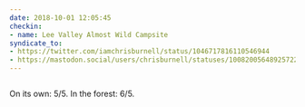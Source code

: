```yaml
---
date: 2018-10-01 12:05:45
checkin:
- name: Lee Valley Almost Wild Campsite
syndicate_to:
- https://twitter.com/iamchrisburnell/status/1046717816110546944
- https://mastodon.social/users/chrisburnell/statuses/100820056489257220
---
```


<figure class="media">
    <a href="https://chrisburnell.com/static/IMG_20180929_121758.jpg"><img src="https://chrisburnell.com/static/IMG_20180929_121758.jpg" alt=""></a>
</figure>

On its own: 5/5. In the forest: 6/5.
